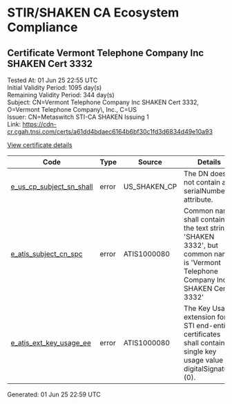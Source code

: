 # STIR/SHAKEN CA Ecosystem Compliance

## Certificate Vermont Telephone Company Inc SHAKEN Cert 3332

Tested At: 01 Jun 25 22:55 UTC\
Initial Validity Period: 1095 day(s)\
Remaining Validity Period: 344 day(s)\
Subject: CN=Vermont Telephone Company Inc SHAKEN Cert 3332, O=Vermont Telephone Company\\, Inc., C=US\
Issuer: CN=Metaswitch STI-CA SHAKEN Issuing 1\
Link: https://cdn-cr.cgah.tnsi.com/certs/a61dd4bdaec6164b6bf30c1fd3d6834d49e10a93

[View certificate details](https://x509.io/?cert=MIICdzCCAh2gAwIBAgIQOBOcD%2FpLI2GcvjkCa%2FxooDAKBggqhkjOPQQDAjAtMSswKQYDVQQDDCJNZXRhc3dpdGNoIFNUSS1DQSBTSEFLRU4gSXNzdWluZyAxMB4XDTIzMDUxMjExMTQzOFoXDTI2MDUxMTExMTQzOFowcDELMAkGA1UEBhMCVVMxKDAmBgNVBAoMH1Zlcm1vbnQgVGVsZXBob25lIENvbXBhbnksIEluYy4xNzA1BgNVBAMMLlZlcm1vbnQgVGVsZXBob25lIENvbXBhbnkgSW5jIFNIQUtFTiBDZXJ0IDMzMzIwWTATBgcqhkjOPQIBBggqhkjOPQMBBwNCAARdZNNAI5ocGDQG7NXgEw861g5PrBMxRGfIwuIzsRMR9M38HLB5WFs76s95Ri2Fr6gPGIgTpuCKdMYTzhmQgI%2BAo4HbMIHYMAwGA1UdEwEB%2FwQCMAAwDgYDVR0PAQH%2FBAQDAgXgMBYGCCsGAQUFBwEaBAowCKAGFgQzMzMyMEcGA1UdHwRAMD4wPKA6oDiGNmh0dHBzOi8vYXV0aGVudGljYXRlLWFwaS5pY29uZWN0aXYuY29tL2Rvd25sb2FkL3YxL2NybDAXBgNVHSAEEDAOMAwGCmCGSAGG%2FwkBAQMwHQYDVR0OBBYEFNriHZugn8nri7Cxo55edd0hU2FwMB8GA1UdIwQYMBaAFM0epwAQENoyHWkaOdXSRgssPIfWMAoGCCqGSM49BAMCA0gAMEUCIQC%2BbLiYsDSXFmzfKRHGaKAdq28D0iBZZf%2FfuPRo70xiygIgeD%2Fzeqae1nwjDnPIjTAIOCyZrUrOVPfSHU2uULFLcys%3D)

| Code | Type | Source | Details |
|------|------|--------|---------|
| [e_us_cp_subject_sn_shall](../../ISSUES/e_us_cp_subject_sn_shall/README.md) | error | US_SHAKEN_CP | The DN does not contain a serialNumber attribute. |
| [e_atis_subject_cn_spc](../../ISSUES/e_atis_subject_cn_spc/README.md) | error | ATIS1000080 | Common name shall contain the text string 'SHAKEN 3332', but common name is 'Vermont Telephone Company Inc SHAKEN Cert 3332' |
| [e_atis_ext_key_usage_ee](../../ISSUES/e_atis_ext_key_usage_ee/README.md) | error | ATIS1000080 | The Key Usage extension for STI end-entity certificates shall contain a single key usage value of digitalSignature (0). |


Generated: 01 Jun 25 22:59 UTC